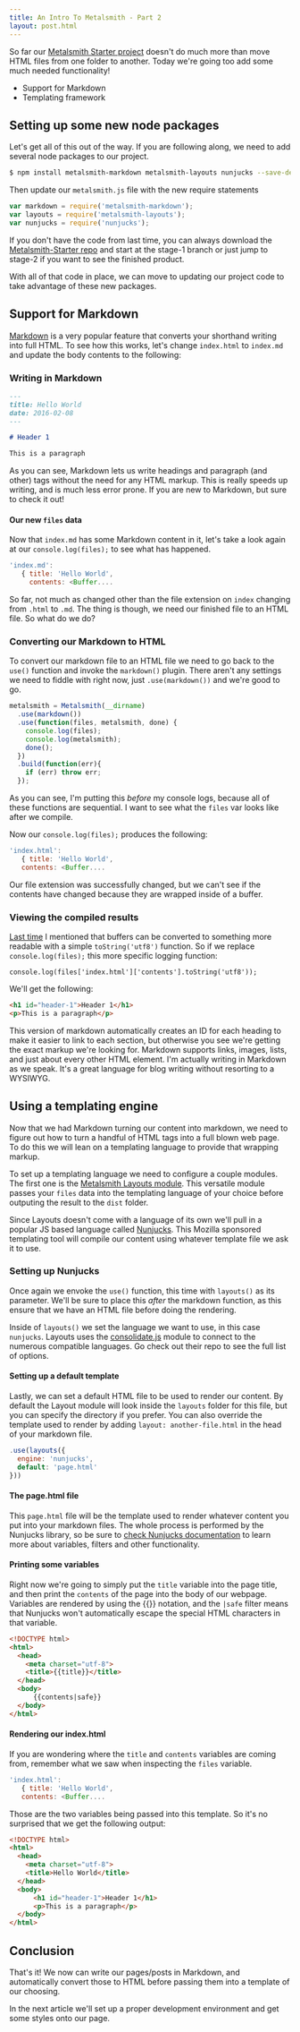 ```yaml
---
title: An Intro To Metalsmith - Part 2
layout: post.html
---
```


So far our [Metalsmith Starter project](https://github.com/micahgodbolt/metalsmith-starter) doesn't do much more than move HTML files from one folder to another. Today we're going too add some much needed functionality!

- Support for Markdown
- Templating framework

## Setting up some new node packages

Let's get all of this out of the way. If you are following along, we need to add several node packages to our project.

```bash
$ npm install metalsmith-markdown metalsmith-layouts nunjucks --save-dev
```
Then update our `metalsmith.js` file with the new require statements

```js
var markdown = require('metalsmith-markdown');
var layouts = require('metalsmith-layouts');
var nunjucks = require('nunjucks');
```

If you don't have the code from last time, you can always download the [Metalsmith-Starter repo](https://github.com/micahgodbolt/metalsmith-starter) and start at the stage-1 branch or just jump to stage-2 if you want to see the finished product.

With all of that code in place, we can move to updating our project code to take advantage of these new packages.


## Support for Markdown

[Markdown](https://daringfireball.net/projects/markdown/) is a very popular feature that converts your shorthand writing into full HTML. To see how this works, let's change `index.html` to `index.md` and update the body contents to the following:

### Writing in Markdown


```md
---
title: Hello World
date: 2016-02-08
---

# Header 1

This is a paragraph

```

As you can see, Markdown lets us write headings and paragraph (and other) tags without the need for any HTML markup. This is really speeds up writing, and is much less error prone. If you are new to Markdown, but sure to check it out!

#### Our new `files` data

Now that `index.md` has some Markdown content in it, let's take a look again at our `console.log(files);` to see what has happened.

```js
'index.md':
   { title: 'Hello World',
     contents: <Buffer....
```

So far, not much as changed other than the file extension on `index` changing from `.html` to `.md`. The thing is though, we need our finished file to an HTML file. So what do we do?

### Converting our Markdown to HTML

To convert our markdown file to an HTML file we need to go back to the `use()` function and invoke the `markdown()` plugin. There aren't any settings we need to fiddle with right now, just `.use(markdown())` and we're good to go.



```js
metalsmith = Metalsmith(__dirname)
  .use(markdown())
  .use(function(files, metalsmith, done) {
    console.log(files);
    console.log(metalsmith);
    done();
  })
  .build(function(err){
    if (err) throw err;
  });
```

As you can see, I'm putting this _before_ my console logs, because all of these functions are sequential. I want to see what the `files` var looks like after we compile.

Now our `console.log(files);` produces the following:

```js
'index.html':
   { title: 'Hello World',
   contents: <Buffer....
 ```

Our file extension was successfully changed, but we can't see if the contents have changed because they are wrapped inside of a buffer.

### Viewing the compiled results

[Last time](/an-intro-to-metalsmith/) I mentioned that buffers can be converted to something more readable with a simple `toString('utf8')` function. So if we replace `console.log(files);` this more specific logging function:

```
console.log(files['index.html']['contents'].toString('utf8'));
```

We'll get the following:

 ```html
 <h1 id="header-1">Header 1</h1>
 <p>This is a paragraph</p>
 ```

This version of markdown automatically creates an ID for each heading to make it easier to link to each section, but otherwise you see we're getting the exact markup we're looking for. Markdown supports links, images, lists, and just about every other HTML element. I'm actually writing in Markdown as we speak. It's a great language for blog writing without resorting to a WYSIWYG.

## Using a templating engine

Now that we had Markdown turning our content into markdown, we need to figure out how to turn a handful of HTML tags into a full blown web page. To do this we will lean on a templating language to provide that wrapping markup.

To set up a templating language we need to configure a couple modules. The first one is the [Metalsmith Layouts module](https://github.com/superwolff/metalsmith-layouts). This versatile module passes your `files` data into the templating language of your choice before outputing the result to the `dist` folder.

Since Layouts doesn't come with a language of its own we'll pull in a popular JS based language called [Nunjucks](https://mozilla.github.io/nunjucks/). This Mozilla sponsored templating tool will compile our content using whatever template file we ask it to use.


### Setting up Nunjucks

Once again we envoke the `use()` function, this time with `layouts()` as its parameter. We'll be sure to place this _after_ the markdown function, as this ensure that we have an HTML file before doing the rendering.

Inside of `layouts()` we set the language we want to use, in this case `nunjucks`. Layouts uses the [consolidate.js](https://github.com/tj/consolidate.js#supported-template-engines) module to connect to the numerous compatible languages. Go check out their repo to see the full list of options.

#### Setting up a default template

Lastly, we can set a default HTML file to be used to render our content. By default the Layout module will look inside the `layouts` folder for this file, but you can specify the directory if you prefer. You can also override the template used to render by adding `layout: another-file.html` in the head of your markdown file.

```js
.use(layouts({
  engine: 'nunjucks',
  default: 'page.html'
}))
```

#### The page.html file

This `page.html` file will be the template used to render whatever content you put into your markdown files. The whole process is performed by the Nunjucks library, so be sure to [check Nunjucks documentation](https://mozilla.github.io/nunjucks/templating.html) to learn more about variables, filters and other functionality.

#### Printing some variables

Right now we're going to simply put the `title` variable into the page title, and then print the `contents` of the page into the body of our webpage. Variables are rendered by using the {{}} notation, and the `|safe` filter means that Nunjucks won't automatically escape the special HTML characters in that variable.

```html
<!DOCTYPE html>
<html>
  <head>
    <meta charset="utf-8">
    <title>{{title}}</title>
  </head>
  <body>
      {{contents|safe}}
  </body>
</html>
```

#### Rendering our index.html

If you are wondering where the `title` and `contents` variables are coming from, remember what we saw when inspecting the `files` variable.

```js
'index.html':
   { title: 'Hello World',
   contents: <Buffer....
 ```

Those are the two variables being passed into this template. So it's no surprised that we get the following output:

```html
<!DOCTYPE html>
<html>
  <head>
    <meta charset="utf-8">
    <title>Hello World</title>
  </head>
  <body>
      <h1 id="header-1">Header 1</h1>
      <p>This is a paragraph</p>
  </body>
</html>
```

## Conclusion

That's it! We now can write our pages/posts in Markdown, and automatically convert those to HTML before passing them into a template of our choosing.

In the next article we'll set up a proper development environment and get some styles onto our page.
